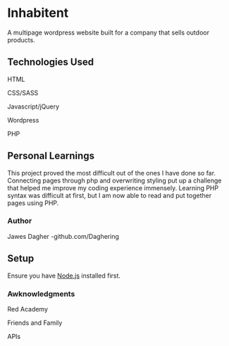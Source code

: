 # Inhabitent

A multipage wordpress website built for a company that sells outdoor products.


## Technologies Used

HTML

CSS/SASS

Javascript/jQuery

Wordpress

PHP

 
## Personal Learnings
This project proved the most difficult out of the ones I have done so far. Connecting pages through php and overwriting styling put up a challenge that helped me improve my coding experience immensely. Learning PHP syntax was difficult at first, but I am now able to read and put together pages using PHP.


### Author

Jawes Dagher -github.com/Daghering


## Setup

Ensure you have [Node.js](https://nodejs.org/en/) installed first.


### Awknowledgments

Red Academy

Friends and Family

APIs
